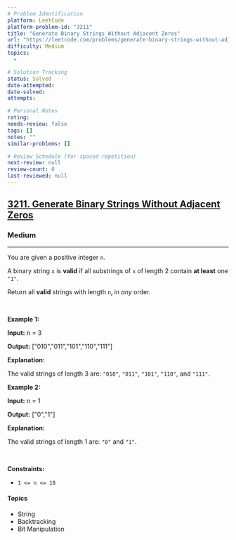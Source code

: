 ```yaml
---
# Problem Identification
platform: LeetCode
platform-problem-id: "3211"
title: "Generate Binary Strings Without Adjacent Zeros"
url: "https://leetcode.com/problems/generate-binary-strings-without-adjacent-zeros"
difficulty: Medium
topics:
  -

# Solution Tracking
status: Solved
date-attempted:
date-solved:
attempts:

# Personal Notes
rating:
needs-review: false
tags: []
notes: ""
similar-problems: []

# Review Schedule (for spaced repetition)
next-review: null
review-count: 0
last-reviewed: null
---
```


<h2><a href="https://leetcode.com/problems/generate-binary-strings-without-adjacent-zeros">3211. Generate Binary Strings Without Adjacent Zeros</a></h2><h3>Medium</h3><hr><p>You are given a positive integer <code>n</code>.</p>

<p>A binary string <code>x</code> is <strong>valid</strong> if all <span data-keyword="substring-nonempty">substrings</span> of <code>x</code> of length 2 contain <strong>at least</strong> one <code>&quot;1&quot;</code>.</p>

<p>Return all <strong>valid</strong> strings with length <code>n</code><strong>, </strong>in <em>any</em> order.</p>

<p>&nbsp;</p>
<p><strong class="example">Example 1:</strong></p>

<div class="example-block">
<p><strong>Input:</strong> <span class="example-io">n = 3</span></p>

<p><strong>Output:</strong> <span class="example-io">[&quot;010&quot;,&quot;011&quot;,&quot;101&quot;,&quot;110&quot;,&quot;111&quot;]</span></p>

<p><strong>Explanation:</strong></p>

<p>The valid strings of length 3 are: <code>&quot;010&quot;</code>, <code>&quot;011&quot;</code>, <code>&quot;101&quot;</code>, <code>&quot;110&quot;</code>, and <code>&quot;111&quot;</code>.</p>
</div>

<p><strong class="example">Example 2:</strong></p>

<div class="example-block">
<p><strong>Input:</strong> <span class="example-io">n = 1</span></p>

<p><strong>Output:</strong> <span class="example-io">[&quot;0&quot;,&quot;1&quot;]</span></p>

<p><strong>Explanation:</strong></p>

<p>The valid strings of length 1 are: <code>&quot;0&quot;</code> and <code>&quot;1&quot;</code>.</p>
</div>

<p>&nbsp;</p>
<p><strong>Constraints:</strong></p>

<ul>
	<li><code>1 &lt;= n &lt;= 18</code></li>
</ul>

#### Topics

- String
- Backtracking
- Bit Manipulation